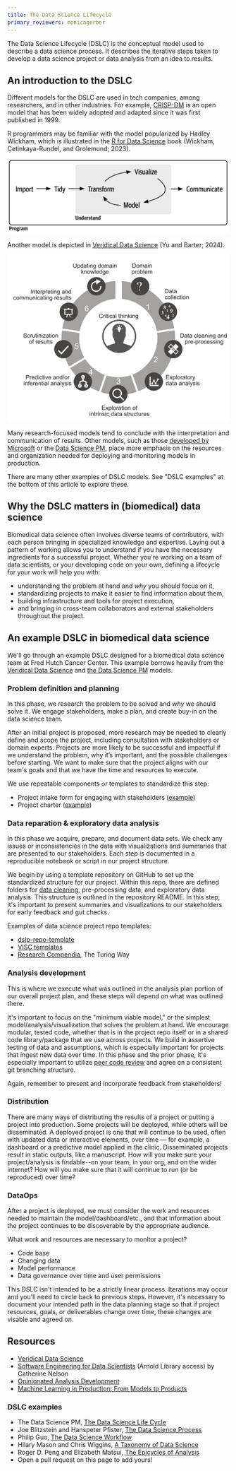 ```yaml
---
title: The Data Science Lifecycle
primary_reviewers: monicagerber
---
```


The Data Science Lifecycle (DSLC) is the conceptual model used to describe a data science process. It describes the iterative steps taken to develop a data science project or data analysis from an idea to results.

## An introduction to the DSLC

Different models for the DSLC are used in tech companies, among researchers, and in other industries. For example, [CRISP-DM](https://www.datascience-pm.com/crisp-dm-2/) is an open model that has been widely adopted and adapted since it was first published in 1999.

R programmers may be familiar with the model popularized by Hadley Wickham, which is illustrated in the [R for Data Science](https://r4ds.hadley.nz/intro.html#fig-ds-diagram) book (Wickham, Çetinkaya-Rundel, and Grolemund; 2023). 

![R for Data Science](/_datascience/assets/dslc/dslc-wickham.png)

Another model is depicted in [Veridical Data Science](https://vdsbook.com/02-dslc#fig-ds-cycle) (Yu and Barter; 2024).

![Veridical Data Science](/_datascience/assets/dslc/dslc-yu.png)

Many research-focused models tend to conclude with the interpretation and communication of results. Other models, such as those [developed by Microsoft](https://microsoft.github.io/azureml-ops-accelerator/1-MLOpsFoundation/2-SkillsRolesAndResponsibilities/1-AdoptingDSProcess.html) or the [Data Science PM](https://www.datascience-pm.com/data-science-life-cycle/), place more emphasis on the resources and organization needed for deploying and monitoring models in production. 

There are many other examples of DSLC models. See "DSLC examples" at the bottom of this article to explore these.

## Why the DSLC matters in (biomedical) data science

Biomedical data science often involves diverse teams of contributors, with each person bringing in specialized knowledge and expertise. Laying out a pattern of working allows you to understand if you have the necessary ingredients for a successful project. Whether you're working on a team of data scientists, or your developing code on your own, defining a lifecycle for your work will help you with:

- understanding the problem at hand and _why_ you should focus on it,
- standardizing projects to make it easier to find information about them,
- building infrastructure and tools for project execution,
- and bringing in cross-team collaborators and external stakeholders throughout the project.

## An example DSLC in biomedical data science

We'll go through an example DSLC designed for a biomedical data science team at Fred Hutch Cancer Center. This example borrows heavily from the [Veridical Data Science](https://vdsbook.com/02-dslc) and [the Data Science PM](https://www.datascience-pm.com/data-science-life-cycle/) models.

### Problem definition and planning

In this phase, we research the problem to be solved and _why_ we should solve it. We engage stakeholders, make a plan, and create buy-in on the data science team. 

After an initial project is proposed, more research may be needed to clearly define and scope the project, including consultation with stakeholders or domain experts. Projects are more likely to be successful and impactful if we understand the problem, why it’s important, and the possible challenges before starting. We want to make sure that the project aligns with our team's goals and that we have the time and resources to execute.

We use repeatable components or templates to standardize this step:

- Project intake form for engaging with stakeholders ([example](https://www.caitlinhudon.com/posts/2020/09/16/data-intake-form))
- Project charter ([example](https://github.com/Azure/Azure-TDSP-ProjectTemplate/blob/master/Docs/Project/Charter.md))

### Data reparation & exploratory data analysis

In this phase we acquire, prepare, and document data sets. We check any issues or inconsistencies in the data with visualizations and summaries that are presented to our stakeholders. Each step is documented in a reproducible notebook or script in our project structure.

We begin by using a template repository on GitHub to set up the standardized structure for our project. Within this repo, there are defined folders for [data cleaning](https://vdsbook.com/04-data_cleaning#sec-data-cleaning-procedure), pre-processing data, and exploratory data analysis. This structure is outlined in the repository README. In this step, it's important to present summaries and visualizations to our stakeholders for early feedback and gut checks.

Examples of data science project repo templates:

- [dslp-repo-template](https://github.com/dslp/dslp-repo-template)
- [VISC templates](https://github.com/FredHutch/VISCtemplates)
- [Research Compendia](https://book.the-turing-way.org/reproducible-research/compendia), The Turing Way

### Analysis development

This is where we execute what was outlined in the analysis plan portion of our overall project plan, and these steps will depend on what was outlined there. 

It's important to focus on the "minimum viable model," or the simplest model/analysis/visualization that solves the problem at hand. We encourage modular, tested code, whether that is in the project repo itself or in a shared code library/package that we use across projects. We build in assertive testing of data and assumptions, which is especially important for projects that ingest new data over time. In this phase and the prior phase, it's especially important to utilize [peer code review](https://getwilds.org/guide/codereview-guidelines.html) and agree on a consistent git branching structure.

Again, remember to present and incorporate feedback from stakeholders!

### Distribution

There are many ways of distributing the results of a project or putting a project into production. Some projects will be deployed, while others will be disseminated. A deployed project is one that will continue to be used, often with updated data or interactive elements, over time — for example, a dashboard or a predictive model applied in the clinic. Disseminated projects result in static outputs, like a manuscript. How will you make sure your project/analysis is findable--on your team, in your org, and on the wider internet? How will you make sure that it will continue to run (or be reproduced) over time?

### DataOps

After a project is deployed, we must consider the work and resources needed to maintain the model/dashboard/etc., and that information about the project continues to be discoverable by the appropriate audience.

What work and resources are necessary to monitor a project?
- Code base
- Changing data
- Model performance
- Data governance over time and user permissions

This DSLC isn't intended to be a strictly linear process. Iterations may occur and you'll need to circle back to previous steps. However, it's necessary to document your intended path in the data planning stage so that if project resources, goals, or deliverables change over time, these changes are visable and agreed on.

## Resources 

- [Veridical Data Science](https://vdsbook.com)
- [Software Engineering for Data Scientists](https://fredhutch.on.worldcat.org/oclc/1430660766) (Arnold Library access) by Catherine Nelson
- [Opinionated Analysis Development](https://peerj.com/preprints/3210/)
- [Machine Learning in Production: From Models to Products](https://mlip-cmu.github.io/book/index.html)

### DSLC examples

- The Data Science PM, [The Data Science Life Cycle](https://www.datascience-pm.com/data-science-life-cycle/)
- Joe Blitzstein and Hanspeter Pfister, [The Data Science Process](https://www.quora.com/Data-Science/What-is-it-like-to-design-a-data-science-class-In-particular-what-was-it-like-to-design-Harvards-new-data-science-class-taught-by-professors-Joe-Blitzstein-and-Hanspeter-Pfister/answer/Joe-Blitzstein?share=1&srid=XWU2)
- Philip Guo, [The Data Science Workflow](https://cacm.acm.org/blogcacm/data-science-workflow-overview-and-challenges/)
- Hilary Mason and Chris Wiggins, [A Taxonomy of Data Science](https://web.archive.org/web/20160220042455/dataists.com/2010/09/a-taxonomy-of-data-science/)
- Roger D. Peng and Elizabeth Matsui, [The Epicycles of Analysis](https://bookdown.org/rdpeng/artofdatascience/epicycle-of-analysis.html)
- Open a pull request on this page to add yours!